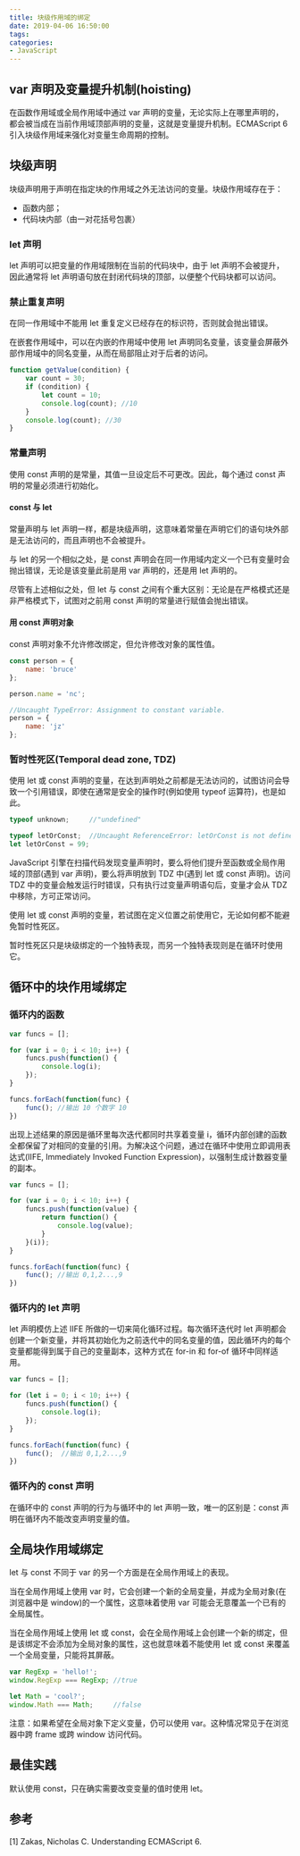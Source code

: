 ```yaml
---
title: 块级作用域的绑定
date: 2019-04-06 16:50:00
tags:
categories:
- JavaScript
---
```


## var 声明及变量提升机制(hoisting)
在函数作用域或全局作用域中通过 var 声明的变量，无论实际上在哪里声明的，都会被当成在当前作用域顶部声明的变量，这就是变量提升机制。ECMAScript 6 引入块级作用域来强化对变量生命周期的控制。

## 块级声明
块级声明用于声明在指定块的作用域之外无法访问的变量。块级作用域存在于：
- 函数内部；
- 代码块内部（由一对花括号包裹）

### let 声明
let 声明可以把变量的作用域限制在当前的代码块中，由于 let 声明不会被提升，因此通常将 let 声明语句放在封闭代码块的顶部，以便整个代码块都可以访问。

### 禁止重复声明
在同一作用域中不能用 let 重复定义已经存在的标识符，否则就会抛出错误。

在嵌套作用域中，可以在内嵌的作用域中使用 let 声明同名变量，该变量会屏蔽外部作用域中的同名变量，从而在局部阻止对于后者的访问。
```javascript
function getValue(condition) {
    var count = 30;
    if (condition) {
        let count = 10;
        console.log(count); //10
    }
    console.log(count); //30
}
```
### 常量声明
使用 const 声明的是常量，其值一旦设定后不可更改。因此，每个通过 const 声明的常量必须进行初始化。

#### const 与 let
常量声明与 let 声明一样，都是块级声明，这意味着常量在声明它们的语句块外部是无法访问的，而且声明也不会被提升。

与 let 的另一个相似之处，是 const 声明会在同一作用域内定义一个已有变量时会抛出错误，无论是该变量此前是用 var 声明的，还是用 let 声明的。

尽管有上述相似之处，但 let 与 const 之间有个重大区别：无论是在严格模式还是非严格模式下，试图对之前用 const 声明的常量进行赋值会抛出错误。

#### 用 const 声明对象
const 声明对象不允许修改绑定，但允许修改对象的属性值。
```javascript
const person = {
    name: 'bruce'
};

person.name = 'nc';

//Uncaught TypeError: Assignment to constant variable.
person = {
    name: 'jz'
};
```

### 暂时性死区(Temporal dead zone, TDZ)
使用 let 或 const 声明的变量，在达到声明处之前都是无法访问的，试图访问会导致一个引用错误，即使在通常是安全的操作时(例如使用 typeof 运算符)，也是如此。

```javascript
typeof unknown;     //"undefined"

typeof letOrConst;  //Uncaught ReferenceError: letOrConst is not defined
let letOrConst = 99;
```

JavaScript 引擎在扫描代码发现变量声明时，要么将他们提升至函数或全局作用域的顶部(遇到 var 声明)，要么将声明放到 TDZ 中(遇到 let 或 const 声明)。访问 TDZ 中的变量会触发运行时错误，只有执行过变量声明语句后，变量才会从 TDZ 中移除，方可正常访问。

使用 let 或 const 声明的变量，若试图在定义位置之前使用它，无论如何都不能避免暂时性死区。

暂时性死区只是块级绑定的一个独特表现，而另一个独特表现则是在循环时使用它。

## 循环中的块作用域绑定
### 循环内的函数
```javascript
var funcs = [];

for (var i = 0; i < 10; i++) {
    funcs.push(function() {
        console.log(i);
    });
}

funcs.forEach(function(func) {
    func(); //输出 10 个数字 10
})
```
出现上述结果的原因是循环里每次迭代都同时共享着变量 i，循环内部创建的函数全都保留了对相同的变量的引用。为解决这个问题，通过在循环中使用立即调用表达式(IIFE, Immediately Invoked Function Expression)，以强制生成计数器变量的副本。
```javascript
var funcs = [];

for (var i = 0; i < 10; i++) {
    funcs.push(function(value) {
        return function() {
            console.log(value);
        }
    }(i));
}

funcs.forEach(function(func) {
    func(); //输出 0,1,2...,9
})
```

### 循环内的 let 声明
let 声明模仿上述 IIFE 所做的一切来简化循环过程。每次循环迭代时 let 声明都会创建一个新变量，并将其初始化为之前迭代中的同名变量的值，因此循环内的每个变量都能得到属于自己的变量副本，这种方式在 for-in 和 for-of 循环中同样适用。

```javascript
var funcs = [];

for (let i = 0; i < 10; i++) {
    funcs.push(function() {
        console.log(i);
    });
}

funcs.forEach(function(func) {
    func();  //输出 0,1,2...,9
})
```

### 循环內的 const 声明
在循环中的 const 声明的行为与循环中的 let 声明一致，唯一的区别是：const 声明在循环内不能改变声明变量的值。


## 全局块作用域绑定
let 与 const 不同于 var 的另一个方面是在全局作用域上的表现。

当在全局作用域上使用 var 时，它会创建一个新的全局变量，并成为全局对象(在浏览器中是 window)的一个属性，这意味着使用 var 可能会无意覆盖一个已有的全局属性。

当在全局作用域上使用 let 或 const，会在全局作用域上会创建一个新的绑定，但是该绑定不会添加为全局对象的属性，这也就意味着不能使用 let 或 const 来覆盖一个全局变量，只能将其屏蔽。

```javascript
var RegExp = 'hello!';
window.RegExp === RegExp; //true

let Math = 'cool?';
window.Math === Math;     //false
```

注意：如果希望在全局对象下定义变量，仍可以使用 var。这种情况常见于在浏览器中跨 frame 或跨 window 访问代码。


## 最佳实践
默认使用 const，只在确实需要改变变量的值时使用 let。


## 参考
[1] Zakas, Nicholas C. Understanding ECMAScript 6.